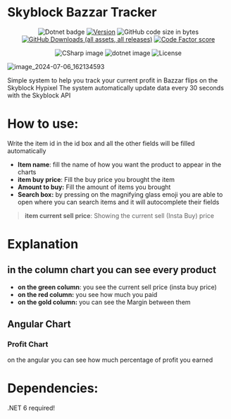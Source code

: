 # **Skyblock Bazzar Tracker**
<div align="center">
    
  ![Dotnet badge](https://github.com/nadav26740/Skyblock-Bazzar-Tracker/actions/workflows/dotnet.yml/badge.svg)
  [![Version](https://img.shields.io/badge/Version-0.2.5-blue?style=flat)](https://github.com/nadav26740/Skyblock-Bazzar-Tracker/releases)
  ![GitHub code size in bytes](https://img.shields.io/github/languages/code-size/nadav26740/Skyblock-Bazzar-Tracker?style=flat)
  [![GitHub Downloads (all assets, all releases)](https://img.shields.io/github/downloads/nadav26740/Skyblock-Bazzar-Tracker/total?style=flat&logo=github)](https://github.com/nadav26740/Skyblock-Bazzar-Tracker/releases)
  [![Code Factor score](https://www.codefactor.io/repository/github/nadav26740/skyblock-bazzar-tracker/badge)](https://www.codefactor.io/repository/github/nadav26740/skyblock-bazzar-tracker)

  ![CSharp image](https://ziadoua.github.io/m3-Markdown-Badges/badges/CSharp/csharp1.svg)
  ![dotnet image](https://ziadoua.github.io/m3-Markdown-Badges/badges/dotNET/dotnet1.svg)
  ![License](https://ziadoua.github.io/m3-Markdown-Badges/badges/LicenceGPLv3/licencegplv31.svg)
  <!--Badges From https://github.com/ziadOUA/m3-Markdown-Badges-->
  
</div>

![image_2024-07-06_162134593](https://github.com/nadav26740/Skyblock-Bazzar-Tracker/assets/46380330/b958b29d-dc9f-40d5-adc9-4859324ba476)

Simple system to help you track your current profit in Bazzar flips on the Skyblock Hypixel
The system automatically update data every 30 seconds with the Skyblock API  

# **How to use:**
Write the item id in the id box and all the other fields will be filled automatically 

- **Item name**: fill the name of how you want the product to appear in the charts
- **item buy price**: Fill the buy price you brought the item
- **Amount to buy:** Fill the amount of items you brought
- **Search box:** by pressing on the magnifying glass emoji you are able to open where you can search items and it will autocomplete their fields 
> **item current sell price**: Showing the current sell (Insta Buy) price

# Explanation
## in the column chart you can see every product
- **on the green column**: you see the current sell price (insta buy price)
- **on the red column:** you see how much you paid
- **on the gold column:** you can see the Margin between them

## Angular Chart
### Profit Chart
on the angular you can see how much percentage of profit you earned

# Dependencies:
.NET 6 required!
